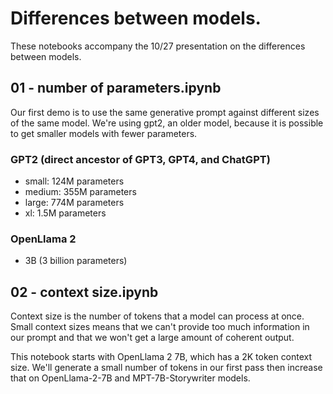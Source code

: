 # Differences between models.

These notebooks accompany the 10/27 presentation on the differences between models.

## 01 - number of parameters.ipynb

Our first demo is to use the same generative prompt against different sizes of the same model. We're using gpt2, an older model, because it is possible to get smaller models with fewer parameters.

### GPT2 (direct ancestor of GPT3, GPT4, and ChatGPT)
* small: 124M parameters
* medium: 355M parameters
* large: 774M parameters
* xl: 1.5M parameters

### OpenLlama 2
* 3B (3 billion parameters)

## 02 - context size.ipynb
Context size is the number of tokens that a model can process at once. Small context sizes means that we can't provide too much information in our prompt and that we won't get a large amount of coherent output.

This notebook starts with OpenLlama 2 7B, which has a 2K token context size. We'll generate a small number of tokens in our first pass then increase that on OpenLlama-2-7B and MPT-7B-Storywriter models.

